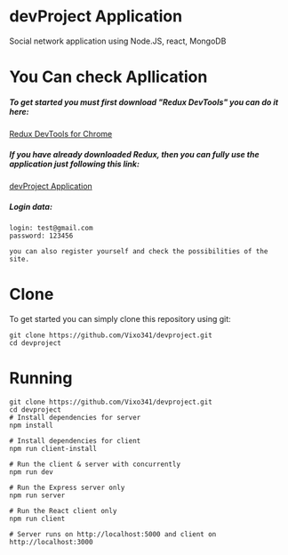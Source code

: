 # devProject Application
Social network application using Node.JS, react, MongoDB


# You Can check Apllication
##### To get started you must first download "Redux DevTools" you can do it here:
[Redux DevTools for Chrome](https://chrome.google.com/webstore/detail/redux-devtools/lmhkpmbekcpmknklioeibfkpmmfibljd)

##### If you have already downloaded Redux, then you can fully use the application just following  this link:
[devProject Application](https://enigmatic-shore-48052.herokuapp.com/)

##### Login data:
```
login: test@gmail.com
password: 123456

you can also register yourself and check the possibilities of the site.
```



# Clone
To get started you can simply clone this repository using git:

```
git clone https://github.com/Vixo341/devproject.git
cd devproject
```

# Running
```
git clone https://github.com/Vixo341/devproject.git
cd devproject
# Install dependencies for server
npm install

# Install dependencies for client
npm run client-install

# Run the client & server with concurrently
npm run dev

# Run the Express server only
npm run server

# Run the React client only
npm run client

# Server runs on http://localhost:5000 and client on http://localhost:3000
```
